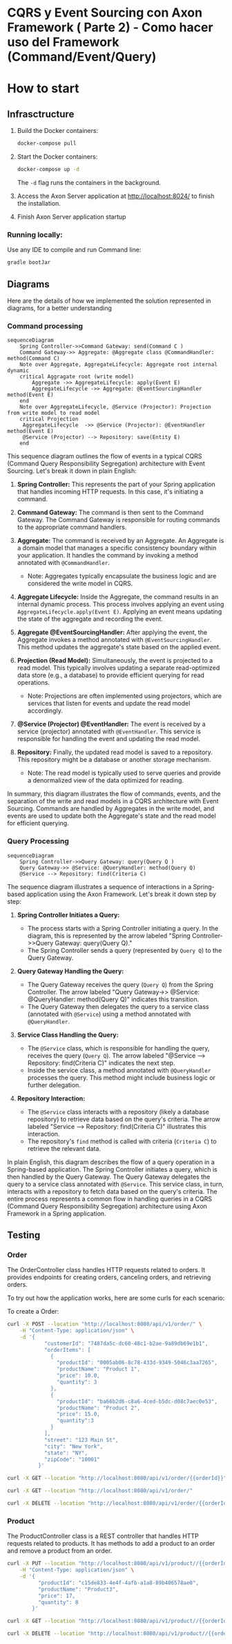 # CQRS y Event Sourcing con Axon Framework ( Parte 2) - Como hacer uso del Framework (Command/Event/Query)

# How to start

## Infrasctructure

1. Build the Docker containers:

   ```bash
   docker-compose pull
   ```

2. Start the Docker containers:

   ```bash
   docker-compose up -d
   ```

   The `-d` flag runs the containers in the background.

3. Access the Axon Server application at [http://localhost:8024/](http://localhost:8080) to finish the installation.

4. Finish Axon Server application startup

### Running locally:
Use any IDE to compile and run
Command line:
```bash
gradle bootJar
```

## Diagrams
Here are the details of how we implemented the solution represented in diagrams, for a better understanding

### Command processing

```mermaid
sequenceDiagram
    Spring Controller->>Command Gateway: send(Command C )
    Command Gateway->> Aggregate: @Aggregate class @CommandHandler: method(Command C)
    Note over Aggregate, AggregateLifecycle: Aggregate root internal dynamic
    critical Aggragate root (write model)
        Aggregate ->> AggregateLifecycle: apply(Event E)
        AggregateLifecycle ->> Aggregate: @EventSourcingHandler method(Event E)
    end
    Note over AggregateLifecycle, @Service (Projector): Projection from write model to read model
    critical Projection
     AggregateLifecycle  ->> @Service (Projector): @EventHandler method(Event E)
     @Service (Projector) --> Repository: save(Entity E)
    end
```
This sequence diagram outlines the flow of events in a typical CQRS (Command Query Responsibility Segregation) architecture with Event Sourcing. Let's break it down in plain English:

1. **Spring Controller:** This represents the part of your Spring application that handles incoming HTTP requests. In this case, it's initiating a command.

2. **Command Gateway:** The command is then sent to the Command Gateway. The Command Gateway is responsible for routing commands to the appropriate command handlers.

3. **Aggregate:** The command is received by an Aggregate. An Aggregate is a domain model that manages a specific consistency boundary within your application. It handles the command by invoking a method annotated with `@CommandHandler`.

   - Note: Aggregates typically encapsulate the business logic and are considered the write model in CQRS.

4. **Aggregate Lifecycle:** Inside the Aggregate, the command results in an internal dynamic process. This process involves applying an event using `AggregateLifecycle.apply(Event E)`. Applying an event means updating the state of the aggregate and recording the event.

5. **Aggregate @EventSourcingHandler:** After applying the event, the Aggregate invokes a method annotated with `@EventSourcingHandler`. This method updates the aggregate's state based on the applied event.

6. **Projection (Read Model):** Simultaneously, the event is projected to a read model. This typically involves updating a separate read-optimized data store (e.g., a database) to provide efficient querying for read operations.

   - Note: Projections are often implemented using projectors, which are services that listen for events and update the read model accordingly.

7. **@Service (Projector) @EventHandler:** The event is received by a service (projector) annotated with `@EventHandler`. This service is responsible for handling the event and updating the read model.

8. **Repository:** Finally, the updated read model is saved to a repository. This repository might be a database or another storage mechanism.

   - Note: The read model is typically used to serve queries and provide a denormalized view of the data optimized for reading.

In summary, this diagram illustrates the flow of commands, events, and the separation of the write and read models in a CQRS architecture with Event Sourcing. Commands are handled by Aggregates in the write model, and events are used to update both the Aggregate's state and the read model for efficient querying.

### Query Processing

```mermaid
sequenceDiagram
    Spring Controller->>Query Gateway: query(Query Q )
    Query Gateway->> @Service: @QueryHandler: method(Query Q)
    @Service --> Repository: find(Criteria C)
```
The sequence diagram illustrates a sequence of interactions in a Spring-based application using the Axon Framework. Let's break it down step by step:

1. **Spring Controller Initiates a Query:**
   - The process starts with a Spring Controller initiating a query. In the diagram, this is represented by the arrow labeled "Spring Controller->>Query Gateway: query(Query Q)."
   - The Spring Controller sends a query (represented by `Query Q`) to the Query Gateway.

2. **Query Gateway Handling the Query:**
   - The Query Gateway receives the query (`Query Q`) from the Spring Controller. The arrow labeled "Query Gateway->> @Service: @QueryHandler: method(Query Q)" indicates this transition.
   - The Query Gateway then delegates the query to a service class (annotated with `@Service`) using a method annotated with `@QueryHandler`.

3. **Service Class Handling the Query:**
   - The `@Service` class, which is responsible for handling the query, receives the query (`Query Q`). The arrow labeled "@Service --> Repository: find(Criteria C)" indicates the next step.
   - Inside the service class, a method annotated with `@QueryHandler` processes the query. This method might include business logic or further delegation.

4. **Repository Interaction:**
   - The `@Service` class interacts with a repository (likely a database repository) to retrieve data based on the query's criteria. The arrow labeled "Service --> Repository: find(Criteria C)" illustrates this interaction.
   - The repository's `find` method is called with criteria (`Criteria C`) to retrieve the relevant data.

In plain English, this diagram describes the flow of a query operation in a Spring-based application. 
The Spring Controller initiates a query, which is then handled by the Query Gateway. 
The Query Gateway delegates the query to a service class annotated with `@Service`. 
This service class, in turn, interacts with a repository to fetch data based on the query's criteria. 
The entire process represents a common flow in handling queries in a CQRS (Command Query Responsibility Segregation) architecture using Axon Framework in a Spring application.

## Testing

### Order
The OrderController class handles HTTP requests related to orders.
It provides endpoints for creating orders, canceling orders, and retrieving orders.

To try out how the application works, here are some curls for each scenario:

To create a Order:

```bash
curl -X POST --location "http://localhost:8080/api/v1/order/" \
    -H "Content-Type: application/json" \
    -d '{
            "customerId": "7487da5c-dc60-48c1-b2ae-9a89db69e1b1",
            "orderItems": [
              {
                "productId": "0005ab06-8c78-433d-9349-5046c3aa7265",
                "productName": "Product 1",
                "price": 10.0,
                "quantity": 3
              },
              {
                "productId": "ba66b2d6-c8a6-4ced-b5dc-d08c7aec0e53",
                "productName": "Product 2",
                "price": 15.0,
                "quantity":3
              }
            ],
            "street": "123 Main St",
            "city": "New York",
            "state": "NY",
            "zipCode": "10001"
          }'
```


```bash
curl -X GET --location "http://localhost:8080/api/v1/order/{{orderId}}"
```

```bash
curl -X GET --location "http://localhost:8080/api/v1/order/"
```

```bash
curl -X DELETE --location "http://localhost:8080/api/v1/order/{{orderId}}"
```

### Product
The ProductController class is a REST controller that handles HTTP requests related to products. 
It has methods to add a product to an order and remove a product from an order.

```bash
curl -X PUT --location "http://localhost:8080/api/v1/product//{{orderId}}/product" \
    -H "Content-Type: application/json" \
    -d '{
          "productId": "c15de833-4e4f-4afb-a1a8-89b406578ae0",
          "productName": "Product3",
          "price": 17,
          "quantity": 8
        }'
```

```bash
curl -X GET --location "http://localhost:8080/api/v1/product//{{orderId}}/product"
```

```bash
curl -X DELETE --location "http://localhost:8080/api/v1/product//{{orderId}}/product//{{productId}}"
```
